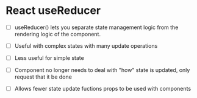 # React useReducer

- [ ] useReducer() lets you separate state management logic from the rendering logic of the component.

- [ ] Useful with complex states with many update operations

- [ ] Less useful for simple state

- [ ] Component no longer needs to deal with "how" state is updated, only request that it be done

- [ ] Allows fewer state update fuctions props to be used with components